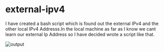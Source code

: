 # external-ipv4
I have created a bash script which is found out the external IPv4 and the other local IPv4 Addresss.In the local machine as far as I know we cant learn our external Ip Address so I  have decided wrote a script like that.
 
 ![output](https://user-images.githubusercontent.com/45934056/68661560-3569c900-054c-11ea-8e6f-8ef105a36284.png)
